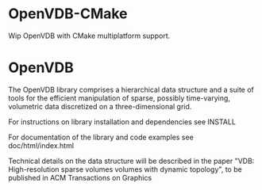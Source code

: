OpenVDB-CMake
=============

Wip OpenVDB with CMake multiplatform support.


OpenVDB
=======

The OpenVDB library comprises a hierarchical data structure and a suite 
of tools for the efficient manipulation of sparse, possibly time-varying, 
volumetric data discretized on a three-dimensional grid. 

For instructions on library installation and dependencies see INSTALL

For documentation of the library and code examples see doc/html/index.html

Technical details on the data structure will be described in the paper
"VDB: High-resolution sparse volumes volumes with dynamic topology",
to be published in ACM Transactions on Graphics
